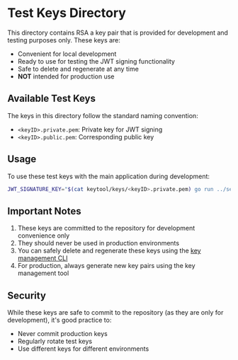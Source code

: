 # Test Keys Directory

This directory contains RSA a key pair that is provided for development and testing purposes only. These keys are:

- Convenient for local development
- Ready to use for testing the JWT signing functionality
- Safe to delete and regenerate at any time
- **NOT** intended for production use

## Available Test Keys

The keys in this directory follow the standard naming convention:
- `<keyID>.private.pem`: Private key for JWT signing
- `<keyID>.public.pem`: Corresponding public key

## Usage

To use these test keys with the main application during development:

```bash
JWT_SIGNATURE_KEY="$(cat keytool/keys/<keyID>.private.pem) go run ../server/main.go
```

## Important Notes

1. These keys are committed to the repository for development convenience only
2. They should never be used in production environments
3. You can safely delete and regenerate these keys using the [key management CLI](../README.md#cli-tool-internalmaingo)
4. For production, always generate new key pairs using the key management tool

## Security

While these keys are safe to commit to the repository (as they are only for development), it's good practice to:
- Never commit production keys
- Regularly rotate test keys
- Use different keys for different environments
